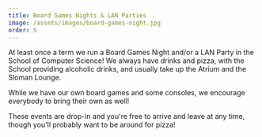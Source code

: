 ```yaml
---
title: Board Games Nights & LAN Parties
image: /assets/images/board-games-night.jpg
order: 5
---
```


At least once a term we run a Board Games Night and/or a LAN Party in the School
of Computer Science! We always have drinks and pizza, with the School providing 
alcoholic drinks, and usually take up the Atrium and the Sloman Lounge.

While we have our own board games and some consoles, we encourage everybody to 
bring their own as well!        

These events are drop-in and you're free to arrive and leave at any time, though
you'll probably want to be around for pizza!
